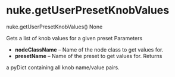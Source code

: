 # nuke.getUserPresetKnobValues
nuke.getUserPresetKnobValues()  None

Gets a list of knob values for a given preset
Parameters

  * **nodeClassName** – Name of the node class to get values for.
  * **presetName** – Name of the preset to get values for.
Returns

a pyDict containing all knob name/value pairs.